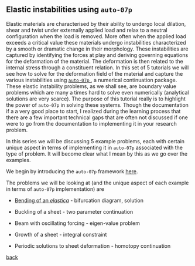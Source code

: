 Elastic instabilities using `auto-07p`
--------------------------------------

Elastic materials are characterised by their ability to undergo local dilation, shear and twist under externally applied load and relax to a neutral configuration when the load is removed. More often when the applied load exceeds a critical value these materials undergo instabilities characterized by a smooth or dramatic change in their morphology. These instabilities are captured by identifying the forces at play and deriving governing equations for the deformation of the
material. The deformation is then related to the internal stress through a constituent relation. In this set of 5 tutorials we will see how to solve for the deformation field of the material and capture the various instabilities using [`auto-07p` ](https://github.com/auto-07p/auto-07p),
a numerical continuation package. These elastic instability problems, as we shall see, are boundary value problems which are many a times hard to solve even numerically (analytical solutions are very scarce). The purpose of this tutorial really is to highlight the power of `auto-07p` in solving these systems. Though the documentation if a a very good place to start, I realized during the learning process that there are a few important technical gaps that are often not discussed if one were to go from the documentation to implementing it in your research problem.

In this series we will be discussing 5 example problems, each with certain unique aspect in terms of implementing it in `auto-07p` associated with the type of problem. It will become clear what I mean by this as we go over the examples.

We begin by introducing the `auto-07p` framework [here](./autoFw.html).

The problems we will be looking at (and the unique aspect of each example in terms of `auto-07p` implementation) are

-   [Bending of an *elastica*](./elastica.html) - bifurcation diagram, solution

-   Buckling of a sheet - two parameter continuation

-   Beam with oscillating forcing - eigen-value problem

-   Growth of a sheet - integral constraint

-   Periodic solutions to sheet deformation - homotopy continuation

[back](./fun)
